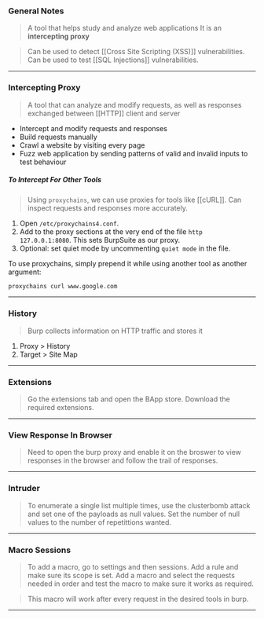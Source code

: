 
### General Notes

> A tool that helps study and analyze web applications
> It is an **intercepting proxy**

> Can be used to detect [[Cross Site Scripting (XSS)]] vulnerabilities.
> Can be used to test [[SQL Injections]] vulnerabilities.

___
### Intercepting Proxy

 > A tool that can analyze and modify requests, as well as responses exchanged between [[HTTP]] client and server
 
* Intercept and modify requests and responses
* Build requests manually
* Crawl a website by visiting every page
* Fuzz web application by sending patterns of valid and invalid inputs to test behaviour

##### To Intercept For Other Tools

> Using `proxychains`, we can use proxies for tools like [[cURL]]. 
> Can inspect requests and responses more accurately.

1. Open `/etc/proxychains4.conf`.
2. Add to the proxy sections at the very end of the file `http 127.0.0.1:8080`. This sets BurpSuite as our proxy.
3. Optional: set quiet mode by uncommenting `quiet mode` in the file.

To use proxychains, simply prepend it while using another tool as another argument:

```bash
proxychains curl www.google.com
```

---

### History

> Burp collects information on HTTP traffic and stores it
1. Proxy > History
2. Target > Site Map

---

### Extensions

> Go the extensions tab and open the BApp store.
> Download the required extensions.

---

### View Response In Browser

> Need to open the burp proxy and enable it on the broswer to view responses in the browser and follow the trail of responses.

---

### Intruder

> To enumerate a single list multiple times, use the clusterbomb attack and set one of the payloads as null values.
> Set the number of null values to the number of repetittions wanted.

---

### Macro Sessions

> To add a macro, go to settings and then sessions.
> Add a rule and make sure its scope is set.
> Add a macro and select the requests needed in order and test the macro to make sure it works as required.

> This macro will work after every request in the desired tools in burp.

---
